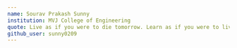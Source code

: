 ```yaml
---
name: Sourav Prakash Sunny
institution: MVJ College of Engineering
quote: Live as if you were to die tomorrow. Learn as if you were to live forever 
github_user: sunny0209
---
```

